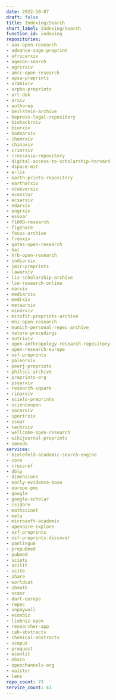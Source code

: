 ```yaml
---
date: 2022-10-07
draft: false
title: Indexing/Search
short_label: Indexing/Search
function_id: indexing
repositories:
- aas-open-research
- advance-sage-preprint
- africarxiv
- agecon-search
- agrirxiv
- amrc-open-research
- apsa-preprints
- arabixiv
- arpha-preprints
- art-dok
- arxiv
- authorea
- beilstein-archive
- bepress-legal-repository
- biohackrxiv
- biorxiv
- bodoarxiv
- chemrxiv
- chinaxiv
- crimrxiv
- crossasia-repository
- digital-access-to-scholarship-harvard
- dspace-mit
- e-lis
- earth-prints-repository
- eartharxiv
- ecoevorxiv
- econstor
- ecsarxiv
- edarxiv
- engrxiv
- essoar
- f1000-research
- figshare
- focus-archive
- frenxiv
- gates-open-research
- hal
- hrb-open-research
- indiarxiv
- jmir-preprints
- lawarxiv
- lis-scholarship-archive
- lse-research-online
- marxiv
- mediarxiv
- medrxiv
- metaarxiv
- mindrxiv
- mitofit-preprints-archive
- mni-open-research
- munich-personal-repec-archive
- nature-precedings
- nutrixiv
- open-anthropology-research-repository
- open-research-europe
- osf-preprints
- paleorxiv
- peerj-preprints
- philsci-archive
- preprints-org
- psyarxiv
- research-square
- rinarxiv
- scielo-preprints
- scienceopen
- socarxiv
- sportrxiv
- ssoar
- techrxiv
- wellcome-open-research
- wikijournal-preprints
- zenodo
services:
- bielefeld-academic-search-engine
- core
- crossref
- dblp
- dimensions
- early-evidence-base
- europe-pmc
- google
- google-scholar
- isidore
- mathscinet
- meta
- microsoft-academic
- openaire-explore
- osf-preprints
- osf-preprints-discover
- panlingua
- prepubmed
- pubmed
- sciety
- scilit
- scite
- share
- worldcat
- zbmath
- scanr
- dart-europe
- repec
- unpaywall
- econbiz
- liebniz-open
- researcher-app
- cab-abstracts
- chemical-abstracts
- scopus
- proquest
- econlit
- ebsco
- openchannels-org
- oaister
- lens
repo_count: 73
service_count: 41
---
```



